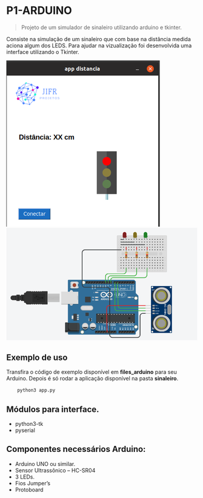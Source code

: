 # P1-ARDUINO
> Projeto de um simulador de sinaleiro utilizando arduino e tkinter.  

Consiste na simulação de um sinaleiro que com base na distância medida aciona algum dos LEDS. 
Para ajudar na vizualização foi desenvolvida uma interface utilizando o Tkinter.

![](layout_app.png)
![](schema_circuito.png)


## Exemplo de uso

Transfira o código de exemplo disponível em **files_arduino** para seu Arduino. Depois é só rodar a aplicação  disponível na pasta **sinaleiro**.

```sh
    python3 app.py
```

## Módulos para interface.

* python3-tk
* pyserial


## Componentes necessários Arduino:

* Arduino UNO ou similar.
* Sensor Ultrassônico – HC-SR04
* 3 LEDs.
* Fios Jumper’s
* Protoboard
  
